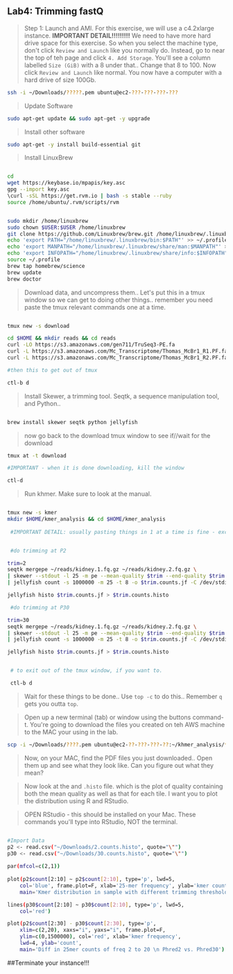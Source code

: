 ## Lab4: Trimming fastQ



> Step 1: Launch and AMI. For this exercise, we will use a c4.2xlarge instance. **IMPORTANT DETAIL!!!!!!!!!** We need to have more hard drive space for this exercise. So when you select the machine type, don't click ``Review and Launch`` like you normally do. Instead, go to near the top of teh page and click ``4. Add Storage``. You'll see a column labelled ``Size (GiB)`` with a 8 under that.. Change that 8 to 100. Now click ``Review and Launch`` like normal. You now have a computer with a hard drive of size 100Gb. 


```bash
ssh -i ~/Downloads/?????.pem ubuntu@ec2-???-???-???-???
```

> Update Software


```bash
sudo apt-get update && sudo apt-get -y upgrade
```

> Install other software

```bash
sudo apt-get -y install build-essential git
```


> Install LinuxBrew

```bash

cd
wget https://keybase.io/mpapis/key.asc
gpg --import key.asc
\curl -sSL https://get.rvm.io | bash -s stable --ruby
source /home/ubuntu/.rvm/scripts/rvm


sudo mkdir /home/linuxbrew
sudo chown $USER:$USER /home/linuxbrew
git clone https://github.com/Linuxbrew/brew.git /home/linuxbrew/.linuxbrew
echo 'export PATH="/home/linuxbrew/.linuxbrew/bin:$PATH"' >> ~/.profile
echo 'export MANPATH="/home/linuxbrew/.linuxbrew/share/man:$MANPATH"' >> ~/.profile
echo 'export INFOPATH="/home/linuxbrew/.linuxbrew/share/info:$INFOPATH"' >> ~/.profile
source ~/.profile
brew tap homebrew/science
brew update
brew doctor


```


> Download data, and uncompress them.. Let's put this in a tmux window so we can get to doing other things.. remember you need paste the tmux relevant commands one at a time. 


```bash

tmux new -s download

cd $HOME && mkdir reads && cd reads
curl -LO https://s3.amazonaws.com/gen711/TruSeq3-PE.fa
curl -L https://s3.amazonaws.com/Mc_Transcriptome/Thomas_McBr1_R1.PF.fastq.gz > kidney.1.fq.gz &
curl -L https://s3.amazonaws.com/Mc_Transcriptome/Thomas_McBr1_R2.PF.fastq.gz > kidney.2.fq.gz

#then this to get out of tmux

ctl-b d

```

> Install Skewer, a trimming tool. Seqtk, a sequence manipulation tool, and Python..


```bash  

brew install skewer seqtk python jellyfish

```



> now go back to the download tmux window to see if//wait for the download

```bash
tmux at -t download

#IMPORTANT - when it is done downloading, kill the window

ctl-d

```

> Run khmer. Make sure to look at the manual.


```bash

tmux new -s kmer
mkdir $HOME/kmer_analysis && cd $HOME/kmer_analysis
  
 #IMPORTANT DETAIL: usually pasting things in 1 at a time is fine - except here... When you see ``\`` at the end of lines, this means copy the 2 (or 3 or 4) lines together. 


 #do trimming at P2

trim=2
seqtk mergepe ~/reads/kidney.1.fq.gz ~/reads/kidney.2.fq.gz \
| skewer --stdout -l 25 -m pe --mean-quality $trim --end-quality $trim -t 8 -x $HOME/reads/TruSeq3-PE.fa - \
| jellyfish count -s 1000000 -m 25 -t 8 -o $trim.counts.jf -C /dev/stdin

jellyfish histo $trim.counts.jf > $trim.counts.histo

 #do trimming at P30

trim=30
seqtk mergepe ~/reads/kidney.1.fq.gz ~/reads/kidney.2.fq.gz \
| skewer --stdout -l 25 -m pe --mean-quality $trim --end-quality $trim -t 8 -x $HOME/reads/TruSeq3-PE.fa - \
| jellyfish count -s 1000000 -m 25 -t 8 -o $trim.counts.jf -C /dev/stdin

jellyfish histo $trim.counts.jf > $trim.counts.histo


 # to exit out of the tmux window, if you want to. 

 ctl-b d

```


> Wait for these things to be done.. Use ``top -c`` to do this.. Remember ``q`` gets you outta ``top``.

> Open up a new terminal (tab) or window using the buttons command-t. You're going to download the files you created on teh AWS machine to the MAC your using in the lab. 

```bash
scp -i ~/Downloads/????.pem ubuntu@ec2-??-???-???-??:~/khmer_analysis/*histo ~/Downloads/


```


> Now, on your MAC, find the PDF files you just downloaded.. Open them up and see what they look like. Can you figure out what they mean? 


> Now look at the and ``.histo`` file.  which is the plot of quality containing both the mean quality as well as that for each tile. I want you to plot the distribution using R and RStudio.



> OPEN RStudio - this should be installed on your Mac. These commands you'll type into RStudio, NOT the terminal.


```bash

#Import Data
p2 <- read.csv("~/Downloads/2.counts.histo", quote="\"")
p30 <- read.csv("~/Downloads/30.counts.histo", quote="\"")
    
par(mfcol=c(2,1))
    
plot(p2$count[2:10] ~ p2$count[2:10], type='p', lwd=5,
    col='blue', frame.plot=F, xlab='25-mer frequency', ylab='kmer count',
    main='Kmer distribution in sample with different trimming thresholds')

lines(p30$count[2:10] ~ p30$count[2:10], type='p', lwd=5,
    col='red')

plot(p2$count[2:30] - p30$count[2:30], type='p',
    xlim=c(2,20), xaxs="i", yaxs="i", frame.plot=F,
    ylim=c(0,1500000), col='red', xlab='kmer frequency',
    lwd=4, ylab='count',
    main='Diff in 25mer counts of freq 2 to 20 \n Phred2 vs. Phred30')
```

##Terminate your instance!!!
